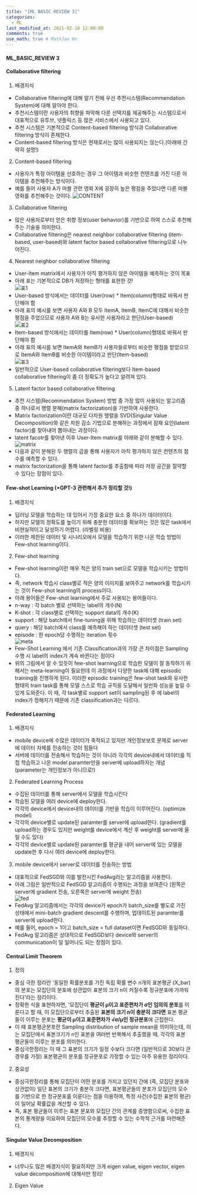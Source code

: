 ```yaml
---
title: "[ML BASIC REVIEW 3]"
categories: 
  - ML
last_modified_at: 2021-02-10 12:00:00
comments: true
use_math: true # MathJax On
---
```


#### ML_BASIC_REVIEW 3

#### Collaborative filtering

1. 배경지식
- Collaborative filtering에 대해 알기 전에 우선 추천시스템(Recommendation System)에 대해 알아야 한다. 
- 추천시스템이란 사용자의 취향을 파악해 다른 선택지를 제공해주는 시스템으로서 대표적으로 유투브, 넷플릭스 등 많은 서비스에서 사용되고 있다.
- 추천 시스템은 기본적으로 Content-based filtering 방식과 Collaborative filtering 방식이 존재한다.
- Content-based filtering 방식은 현재로서는 많이 사용되지는 않는다.(아래에 간략히 설명!)

2. Content-based filtering
- 사용자가 특정 아이템을 선호하는 경우 그 아이템과 비슷한 컨텐츠를 가진 다른 아이템을 추천해주는 방식이다.
- 예를 들어 사용자 A가 마블 관련 영화 X에 굉장히 높은 평점을 주었다면 다른 마블 영화를 추천해주는 것이다.
  ![CONTENT](https://user-images.githubusercontent.com/62474292/107618528-0c773d00-6c95-11eb-87a1-7da886817a87.JPG)

3. Collaborative filtering
- 많은 사용자로부터 얻은 취향 정보(user behavior)를 기반으로 하여 스스로 추천해주는 기술을 의미한다.
- Collaborative filtering은 nearest neighbor collaborative filtering (item-based, user-based)와 latent factor based collaborative filtering으로 나누어진다.

4. Nearest neighbor collaborative filtering
- User-Item matrix에서 사용자가 아직 평가하지 않은 아이템을 예측하는 것이 목표
- 아래 표는 기본적으로 DB가 저장하는 형태를 표현한 것! <br>
  ![표1](https://user-images.githubusercontent.com/62474292/107643779-f16af400-6cb9-11eb-9274-56174ec009ce.JPG) <br>
- User-based 방식에서는 데이터를 User(row) * Item(column)형태로 바꿔서 판단해야 함
- 아래 표의 예시를 보면 사용자 A와 B 모두 ItemA, ItemB, ItemC에 대해서 비슷한 평점을 주었으므로 사용자 A와 B는 유사한 사용자라고 판단(User-based) <br>
  ![표2](https://user-images.githubusercontent.com/62474292/107643781-f2038a80-6cb9-11eb-899b-520566430b80.JPG) 
- Item-based 방식에서는 데이터를 Item(row) * User(column)형태로 바꿔서 판단해야 함
- 아래 표의 예시를 보면 ItemA와 ItemB가 사용자들로부터 비슷한 평점을 받았으므로 ItemA와 ItemB를 비슷한 아이템이라고 판단(Item-based) <br>
  ![표3](https://user-images.githubusercontent.com/62474292/107644231-853cc000-6cba-11eb-80c9-8da9c76c1ea1.JPG) <br>
- 일반적으로 User-based collaborative filtering보다 Item-based collaborative filtering이 좀 더 정확도가 높다고 알려져 있다.

5. Latent factor based collaborative filtering
- 추천 시스템(Recommendation System) 방법 중 가장 많이 사용되는 알고리즘 중 하나로서 행렬 분해(matrix factorization)을 기반하여 사용한다.
- Matrix factorization이란 대규모 다차원 행렬을 SVD(Singular Value Decomposition)와 같은 차원 감소 기법으로 분해하는 과정에서 잠재 요인(latent factor)를 찾아내어 뽑아내는 과정이다.
- latent facotr를 찾아낸 이후 User-Item matrix를 아래와 같이 분해할 수 있다. <br>
  ![matrix](https://user-images.githubusercontent.com/62474292/107728991-e30cee80-6d32-11eb-816f-b142e25359a8.png) <br>
- 다음과 같이 분해된 두 행렬의 곱을 통해 사용자가 아직 평가하지 않은 컨텐츠의 점수를 예측할 수 있다.
- matrix factorization을 통해 latent factor를 추출함에 따라 저장 공간을 절약할 수 있다는 장점이 있다.


#### Few-shot Learning (+GPT-3 관련해서 추가 정리할 것!)

1. 배경지식
- 딥러닝 모델을 학습하는 데 있어서 가장 중요한 요소 중 하나가 데이터이다.
- 하지만 모델의 정확도를 높이기 위해 충분한 데이터를 확보하는 것은 많은 task에서 비현실적이고 달성하기 어렵다. (라벨링 비용)
- 이러한 제한된 데이터 및 시나리오에서 모델을 학습하기 위한 나온 학습 방법이 Few-shot learning이다.

2. Few-shot learning
- Few-shot learning이란 매우 적은 양의 train set으로 모델을 학습시키는 방법이다.
- 즉, network 학습시 class별로 적은 양의 이미지를 보여주고 network를 학습시키는 것이 Few-shot learning의 process이다.
- 아래 용어들은 Few-shot learning에서 주로 사용되는 용어들이다.
- n-way : 각 batch 별로 선택하는 label의 개수(N)
- K-shot : 각 class별로 선택하는 support data의 개수(K)
- support : 해당 batch에서 fine-tuning을 위해 학습하는 데이터셋 (train set)
- query : 해당 batch에서 class를 예측해야 하는 데이터셋 (test set)
- episode : 한 epoch당 수행하는 iteration 횟수 <br>
  ![meta](https://user-images.githubusercontent.com/62474292/107664101-698fe480-6ccf-11eb-8b8f-56f589b9c971.JPG) <br>
- Few-Shot Learning 에서 기존 Classification과의 가장 큰 차이점은 Sampling 수행 시 label의 index가 계속 바뀐다는 점이다 
- 위의 그림에서 알 수 있듯이 few-shot learning으로 학습한 모델이 잘 동작하기 위해서는 meta-learning이 필요한데 이 과정에서 다양한 task에 대해 episodic training을 진행하게 된다. 이러한 episodic training은 few-shot task와 유사한 형태의 train task를 통해 모델 스스로 학습 규칙을 도달해서 일반화 성능을 높일 수 있게 도와준다. 이 때, 각 task별로 support set이 sampling된 후 에 label의 index가 정해지기 때문에 기존 classification과는 다르다.


#### Federated Learning

1. 배경지식
- mobile device에 수많은 데이터가 축적되고 있지만 개인정보보호 문제로 server에 데이터 자체를 전송하는 것이 힘들다
- 서버에 데이터를 전송해서 학습하는 것이 아니라 각각의 device내에서 데이터를 직접 학습하고 나온 model paramter만을 server에 upload하자는 개념 (parameter는 개인정보가 아니므로!) 

2. Federated Learning Process
- 수집된 데이터를 통해 server에서 모델을 학습시킨다
- 학습된 모델을 여러 device에 deploy한다.
- 각각의 device에서 device내의 데이터를 기반을 학습이 이루어진다. (optimize model)
- 각각의 device별로 update된 paramter를 server에 upload한다. (gradient를 upload하는 경우도 있지만 weight를 device에서 계산 후 weight를 server에 올릴 수도 있다)
- 각각의 device별로 update된 paramter를 평균을 내어 server에 있는 모델을 update한 후 다시 여러 device에 deploy한다.

3. mobile device에서 server로 데이터를 전송하는 방법
- 대표적으로 FedSGD와 이를 발전시킨 FedAvg라는 알고리즘을 사용한다.
- 아래 그림은 일반적으로 FedSGD 알고리즘이 수행되는 과정을 보여준다 (왼쪽은 server에 gradient 전송, 오른쪽은 server에 weight 전송) <br>
  ![fed](https://user-images.githubusercontent.com/62474292/107717334-c2cf3680-6d16-11eb-96fb-ffdc998cef88.png)
- FedAvg 알고리즘에서는 각각의 device가 epoch가 batch_size를 별도로 가진 상태에서 mini-batch gradient descent를 수행하며, 업데이트된 paramter를 server에 upload한다.
- 예를 들어, epoch = 1이고 batch_size = full dataset이면 FedSGD와 동일하다.
- FedAvg 알고리즘은 상대적으로 FedSGD보다 device와 server의 communication이 덜 일어나도 되는 장점이 있다.

#### Central Limit Theorem

1. 정의
- 중심 극한 정리란 '동일한 확률분포를 가진 독립 확률 변수 n개의 표본평균 (X_bar)의 분포는 모집단의 분포에 상관없이 표본의 크기 n이 커질수록 정규분포에 가까워진다'라는 정리이다.
- 정확한 식을 표현하자면, '모집단이 **평균이 μ이고 표준편차가 σ인 임의의 분포**를 이룬다고 할 때, 이 모집단으로부터 추출된 **표본의 크기 n이 충분히 크다면** 표본 평균들이 이루는 분포는 **평균이 μ이고 표준편차가 √σ/μ인 정규분포**에 근접한다.
- 이 때 표본평균분포란 Sampling distribution of sample mean을 의미하는데, 이는 모집단에서 표본크기가 n인 표본을 여러번 반복해서 추출했을 때, 각각의 표본 평균들이 이루는 분포를 의미한다.
- 중심극한정리는 이 때 그 표본의 크기가 일정 수보다 크다면 (일반적으로 30보다 큰 경우를 가정) 표본평균의 분포를 정규분포로 가정할 수 있는 아주 유용한 정리이다.

2. 중요성
- 중심극한정리를 통해 모집단이 어떤 분포를 가지고 있던지 간에 (즉, 모집단 분포와 상관없이) 일단 표본의 크기가 충분히 크다면, 표본평균들의 분포가 모집단의 모수를 기반으로 한 정규분포를 이룬다는 점을 이용하여, 특정 사건(수집한 표본의 평균)이 일어날 확률값을 계산할 수 있다.
- 즉, 표본 평균들이 이루는 표본 분포와 모집단 간의 관계를 증명함으로써, 수집한 표본의 통계량을 이요하여 모집단의 모수를 추정할 수 있는 수학적 근거를 마련해준다.

#### Singular Value Decomposition

1. 배경지식
- 너무나도 많은 배경지식이 필요하지만 크게 eigen value, eigen vector, eigen value decomposition에 대해서만 정리!

2. Eigen Value

